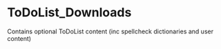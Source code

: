 # ToDoList_Downloads

Contains optional ToDoList content (inc spellcheck dictionaries and user content)
